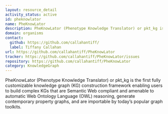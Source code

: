 ```yaml
---
layout: resource_detail
activity_status: active
id: pheknowlator
name: PheKnowLator
description: PheKnowLator (Phenotype Knowledge Translator) or pkt_kg is the first fully customizable knowledge graph (KG) construction framework enabling users to build complex KGs that are Semantic Web compliant and amenable to automatic Web Ontology Language (OWL) reasoning, generate contemporary property graphs, and are importable by today’s popular graph toolkits.
domain: organisms
contact:
  github: https://github.com/callahantiff/
  label: Tiffany Callahan
url: https://github.com/callahantiff/PheKnowLator
tracker: https://github.com/callahantiff/PheKnowLator/issues
repository: https://github.com/callahantiff/PheKnowLator
category: KnowledgeGraph
---
```


PheKnowLator (Phenotype Knowledge Translator) or pkt_kg is the first fully customizable 
knowledge graph (KG) construction framework enabling users to build complex KGs that 
are Semantic Web compliant and amenable to automatic Web Ontology Language (OWL) 
reasoning, generate contemporary property graphs, and are importable by today’s popular 
graph toolkits.
